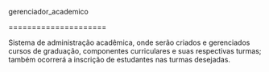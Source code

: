 gerenciador_academico

=====================

Sistema de administração acadêmica, onde serão criados e gerenciados cursos de graduação, componentes curriculares e suas respectivas turmas; também ocorrerá a inscrição de estudantes nas turmas desejadas.

